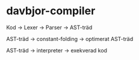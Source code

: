 # davbjor-compiler
Kod -> Lexer -> Parser -> AST-träd

AST-träd -> constant-folding -> optimerat AST-träd

AST-träd -> interpreter -> exekverad kod